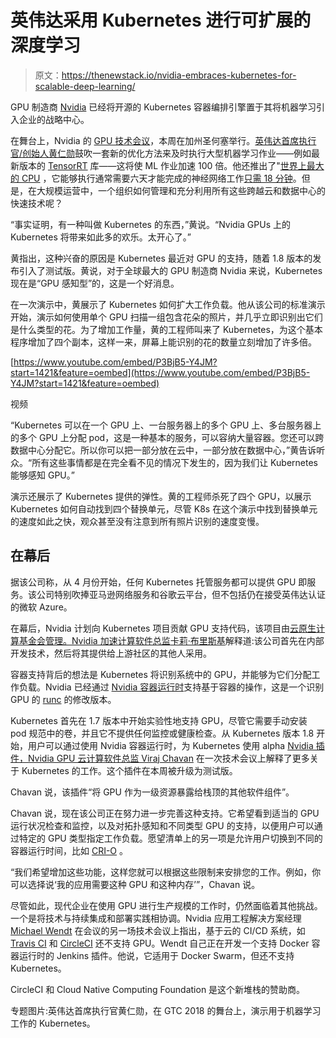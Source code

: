 # 英伟达采用 Kubernetes 进行可扩展的深度学习

> 原文：<https://thenewstack.io/nvidia-embraces-kubernetes-for-scalable-deep-learning/>

GPU 制造商 [Nvidia](http://www.nvidia.com/page/home.html) 已经将开源的 Kubernetes 容器编排引擎置于其将机器学习引入企业的战略中心。

在舞台上，Nvidia 的 [GPU 技术会议](https://www.nvidia.com/en-us/gtc/)，本周在加州圣何塞举行。[英伟达首席执行官/创始人黄仁勋](https://nvidianews.nvidia.com/bios/jensen-huang)鼓吹一套新的优化方法来及时执行大型机器学习作业——例如最新版本的 [TensorRT](https://developer.nvidia.com/tensorrt) 库——这将使 ML 作业加速 100 倍。他还推出了"[世界上最大的 CPU](https://twitter.com/thenewstack/status/978683446242435072) ，它能够执行通常需要六天才能完成的神经网络工作[只需 18 分钟](https://twitter.com/thenewstack/status/978684582999420928)。但是，在大规模运营中，一个组织如何管理和充分利用所有这些跨越云和数据中心的快速技术呢？

“事实证明，有一种叫做 Kubernetes 的东西，”黄说。“Nvidia GPUs 上的 Kubernetes 将带来如此多的欢乐。太开心了。”

黄指出，这种兴奋的原因是 Kubernetes 最近对 GPU 的支持，随着 1.8 版本的发布引入了测试版。黄说，对于全球最大的 GPU 制造商 Nvidia 来说，Kubernetes 现在是“GPU 感知型”的，这是一个好消息。

在一次演示中，黄展示了 Kubernetes 如何扩大工作负载。他从该公司的标准演示开始，演示如何使用单个 GPU 扫描一组包含花朵的照片，并几乎立即识别出它们是什么类型的花。为了增加工作量，黄的工程师叫来了 Kubernetes，为这个基本程序增加了四个副本，这样一来，屏幕上能识别的花的数量立刻增加了许多倍。

[https://www.youtube.com/embed/P3BjB5-Y4JM?start=1421&feature=oembed](https://www.youtube.com/embed/P3BjB5-Y4JM?start=1421&feature=oembed)

视频

“Kubernetes 可以在一个 GPU 上、一台服务器上的多个 GPU 上、多台服务器上的多个 GPU 上分配 pod，这是一种基本的服务，可以容纳大量容器。您还可以跨数据中心分配它。所以你可以把一部分放在云中，一部分放在数据中心，”黄告诉听众。“所有这些事情都是在完全看不见的情况下发生的，因为我们让 Kubernetes 能够感知 GPU。”

演示还展示了 Kubernetes 提供的弹性。黄的工程师杀死了四个 GPU，以展示 Kubernetes 如何自动找到四个替换单元，尽管 K8s 在这个演示中找到替换单元的速度如此之快，观众甚至没有注意到所有照片识别的速度变慢。

## 在幕后

据该公司称，从 4 月份开始，任何 Kubernetes 托管服务都可以提供 GPU 即服务。该公司特别吹捧亚马逊网络服务和谷歌云平台，但不包括仍在接受英伟达认证的微软 Azure。

在幕后，Nvidia 计划向 Kubernetes 项目贡献 GPU 支持代码，该项目由[云原生计算基金会管理。Nvidia 加速计算软件总监](https://www.cncf.io/)[卡莉·布里斯基](https://www.linkedin.com/in/karibriski/)解释道:该公司首先在内部开发技术，然后将其提供给上游社区的其他人采用。

容器支持背后的想法是 Kubernetes 将识别系统中的 GPU，并能够为它们分配工作负载。Nvidia 已经通过 [Nvidia 容器运行时](https://github.com/NVIDIA/nvidia-container-runtime)支持基于容器的操作，这是一个识别 GPU 的 [runc](https://thenewstack.io/ready-docker-containers-runc-runtime-riddler/) 的修改版本。

Kubernetes 首先在 1.7 版本中开始实验性地支持 GPU，尽管它需要手动安装 pod 规范中的卷，并且它不提供任何监控或健康检查。从 Kubernetes 版本 1.8 开始，用户可以通过使用 Nvidia 容器运行时，为 Kubernetes 使用 alpha [Nvidia 插件，Nvidia GPU 云计算软件总监 Viraj Chavan](https://github.com/NVIDIA/k8s-device-plugin) 在一次技术会议上解释了更多关于 Kubernetes 的工作。这个插件在本周被升级为测试版。

Chavan 说，该插件“将 GPU 作为一级资源暴露给栈顶的其他软件组件”。

Chavan 说，现在该公司正在努力进一步完善这种支持。它希望看到适当的 GPU 运行状况检查和监控，以及对拓扑感知和不同类型 GPU 的支持，以便用户可以通过特定的 GPU 类型指定工作负载。愿望清单上的另一项是允许用户切换到不同的容器运行时间，比如 [CRI-O](https://thenewstack.io/cri-o-project-run-containers-without-docker-reaches-1-0/) 。

“我们希望增加这些功能，这样您就可以根据这些限制来安排您的工作。例如，你可以选择说‘我的应用需要这种 GPU 和这种内存’”，Chavan 说。

尽管如此，现代企业在使用 GPU 进行生产规模的工作时，仍然面临着其他挑战。一个是将技术与持续集成和部署实践相协调。Nvidia 应用工程解决方案经理 [Michael Wendt](https://github.com/mike-wendt) 在会议的另一场技术会议上指出，基于云的 CI/CD 系统，如 [Travis CI](https://travis-ci.org/) 和 [CircleCI](https://circleci.com/) 还不支持 GPU。Wendt 自己正在开发一个支持 Docker 容器运行时的 Jenkins 插件。他说，它适用于 Docker Swarm，但还不支持 Kubernetes。

CircleCI 和 Cloud Native Computing Foundation 是这个新堆栈的赞助商。

专题图片:英伟达首席执行官黄仁勋，在 GTC 2018 的舞台上，演示用于机器学习工作的 Kubernetes。

<svg xmlns:xlink="http://www.w3.org/1999/xlink" viewBox="0 0 68 31" version="1.1"><title>Group</title> <desc>Created with Sketch.</desc></svg>